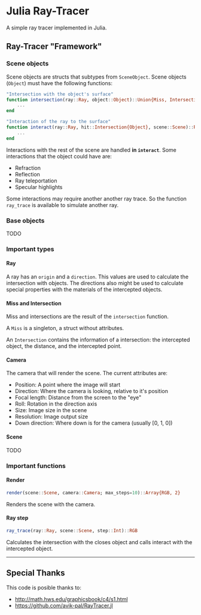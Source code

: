 # Julia Ray-Tracer

A simple ray tracer implemented in Julia.

## Ray-Tracer "Framework"

### Scene objects

Scene objects are structs that subtypes from `SceneObject`.
Scene objects (`Object`) must have the following functions:

```julia
"Intersection with the object's surface"
function intersection(ray::Ray, object::Object)::Union{Miss, Intersection}
    ...
end
```

```julia
"Interaction of the ray to the surface"
function interact(ray::Ray, hit::Intersection{Object}, scene::Scene)::RGB
    ...
end
```

Interactions with the rest of the scene are handled **in `interact`**.
Some interactions that the object could have are:

- Refraction
- Reflection
- Ray teleportation
- Specular highlights

Some interactions may require another another ray trace.
So the function `ray_trace` is available to simulate another ray.

### Base objects

TODO

### Important types

#### Ray

A ray has an `origin` and a `direction`. This values are used to
calculate the intersection with objects. The directions also might be
used to calculate special properties with the materials of the
intercepted objects.

#### Miss and Intersection

Miss and intersections are the result of the `intersection` function.

A `Miss` is a singleton, a struct without attributes.

An `Intersection` contains the information of a intersection: the intercepted object, the distance, and the intercepted point.

#### Camera

The camera that will render the scene. The current attributes are:

- Position: A point where the image will start
- Direction: Where the camera is looking, relative to it's position
- Focal length: Distance from the screen to the "eye"
- Roll: Rotation in the direction axis
- Size: Image size in the scene
- Resolution: Image output size
- Down direction: Where down is for the camera (usually [0, 1, 0])

#### Scene

TODO

### Important functions

#### Render

```julia
render(scene::Scene, camera::Camera; max_steps=10)::Array{RGB, 2}
```

Renders the scene with the camera.


#### Ray step

```julia
ray_trace(ray::Ray, scene::Scene, step::Int)::RGB
```

Calculates the intersection with the closes object and calls
interact with the intercepted object.



---

## Special Thanks

This code is posible thanks to:

- http://math.hws.edu/graphicsbook/c4/s1.html
- https://github.com/avik-pal/RayTracer.jl


